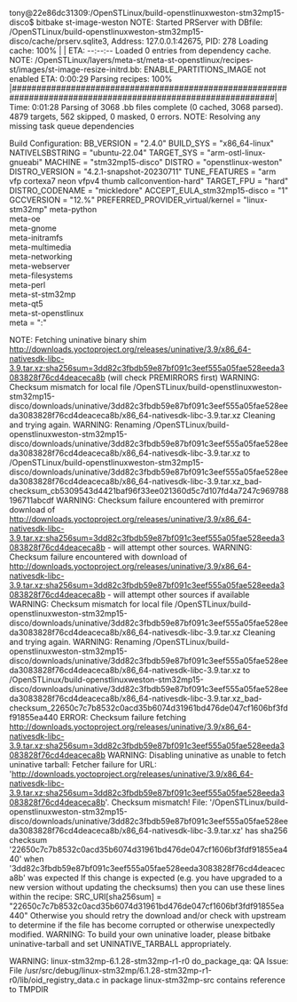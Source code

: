 tony@22e86dc31309:/OpenSTLinux/build-openstlinuxweston-stm32mp15-disco$ bitbake st-image-weston
NOTE: Started PRServer with DBfile: /OpenSTLinux/build-openstlinuxweston-stm32mp15-disco/cache/prserv.sqlite3, Address: 127.0.0.1:42675, PID: 278
Loading cache: 100% |                                                                                                               | ETA:  --:--:--
Loaded 0 entries from dependency cache.
NOTE: /OpenSTLinux/layers/meta-st/meta-st-openstlinux/recipes-st/images/st-image-resize-initrd.bb: ENABLE_PARTITIONS_IMAGE not enabled ETA:  0:00:29
Parsing recipes: 100% |##############################################################################################################| Time: 0:01:28
Parsing of 3068 .bb files complete (0 cached, 3068 parsed). 4879 targets, 562 skipped, 0 masked, 0 errors.
NOTE: Resolving any missing task queue dependencies

Build Configuration:
BB_VERSION           = "2.4.0"
BUILD_SYS            = "x86_64-linux"
NATIVELSBSTRING      = "ubuntu-22.04"
TARGET_SYS           = "arm-ostl-linux-gnueabi"
MACHINE              = "stm32mp15-disco"
DISTRO               = "openstlinux-weston"
DISTRO_VERSION       = "4.2.1-snapshot-20230711"
TUNE_FEATURES        = "arm vfp cortexa7 neon vfpv4 thumb callconvention-hard"
TARGET_FPU           = "hard"
DISTRO_CODENAME      = "mickledore"
ACCEPT_EULA_stm32mp15-disco = "1"
GCCVERSION           = "12.%"
PREFERRED_PROVIDER_virtual/kernel = "linux-stm32mp"
meta-python          
meta-oe              
meta-gnome           
meta-initramfs       
meta-multimedia      
meta-networking      
meta-webserver       
meta-filesystems     
meta-perl            
meta-st-stm32mp      
meta-qt5             
meta-st-openstlinux  
meta                 = "<unknown>:<unknown>"



NOTE: Fetching uninative binary shim http://downloads.yoctoproject.org/releases/uninative/3.9/x86_64-nativesdk-libc-3.9.tar.xz;sha256sum=3dd82c3fbdb59e87bf091c3eef555a05fae528eeda3083828f76cd4deaceca8b (will check PREMIRRORS first)
WARNING: Checksum mismatch for local file /OpenSTLinux/build-openstlinuxweston-stm32mp15-disco/downloads/uninative/3dd82c3fbdb59e87bf091c3eef555a05fae528eeda3083828f76cd4deaceca8b/x86_64-nativesdk-libc-3.9.tar.xz
Cleaning and trying again.
WARNING: Renaming /OpenSTLinux/build-openstlinuxweston-stm32mp15-disco/downloads/uninative/3dd82c3fbdb59e87bf091c3eef555a05fae528eeda3083828f76cd4deaceca8b/x86_64-nativesdk-libc-3.9.tar.xz to /OpenSTLinux/build-openstlinuxweston-stm32mp15-disco/downloads/uninative/3dd82c3fbdb59e87bf091c3eef555a05fae528eeda3083828f76cd4deaceca8b/x86_64-nativesdk-libc-3.9.tar.xz_bad-checksum_cb5309543d4421baf96f33ee021360d5c7d107fd4a7247c969788196711abcdf
WARNING: Checksum failure encountered with premirror download of http://downloads.yoctoproject.org/releases/uninative/3.9/x86_64-nativesdk-libc-3.9.tar.xz;sha256sum=3dd82c3fbdb59e87bf091c3eef555a05fae528eeda3083828f76cd4deaceca8b - will attempt other sources.
WARNING: Checksum failure encountered with download of http://downloads.yoctoproject.org/releases/uninative/3.9/x86_64-nativesdk-libc-3.9.tar.xz;sha256sum=3dd82c3fbdb59e87bf091c3eef555a05fae528eeda3083828f76cd4deaceca8b - will attempt other sources if available
WARNING: Checksum mismatch for local file /OpenSTLinux/build-openstlinuxweston-stm32mp15-disco/downloads/uninative/3dd82c3fbdb59e87bf091c3eef555a05fae528eeda3083828f76cd4deaceca8b/x86_64-nativesdk-libc-3.9.tar.xz
Cleaning and trying again.
WARNING: Renaming /OpenSTLinux/build-openstlinuxweston-stm32mp15-disco/downloads/uninative/3dd82c3fbdb59e87bf091c3eef555a05fae528eeda3083828f76cd4deaceca8b/x86_64-nativesdk-libc-3.9.tar.xz to /OpenSTLinux/build-openstlinuxweston-stm32mp15-disco/downloads/uninative/3dd82c3fbdb59e87bf091c3eef555a05fae528eeda3083828f76cd4deaceca8b/x86_64-nativesdk-libc-3.9.tar.xz_bad-checksum_22650c7c7b8532c0acd35b6074d31961bd476de047cf1606bf3fdf91855ea440
ERROR: Checksum failure fetching http://downloads.yoctoproject.org/releases/uninative/3.9/x86_64-nativesdk-libc-3.9.tar.xz;sha256sum=3dd82c3fbdb59e87bf091c3eef555a05fae528eeda3083828f76cd4deaceca8b
WARNING: Disabling uninative as unable to fetch uninative tarball: Fetcher failure for URL: 'http://downloads.yoctoproject.org/releases/uninative/3.9/x86_64-nativesdk-libc-3.9.tar.xz;sha256sum=3dd82c3fbdb59e87bf091c3eef555a05fae528eeda3083828f76cd4deaceca8b'. Checksum mismatch!
File: '/OpenSTLinux/build-openstlinuxweston-stm32mp15-disco/downloads/uninative/3dd82c3fbdb59e87bf091c3eef555a05fae528eeda3083828f76cd4deaceca8b/x86_64-nativesdk-libc-3.9.tar.xz' has sha256 checksum '22650c7c7b8532c0acd35b6074d31961bd476de047cf1606bf3fdf91855ea440' when '3dd82c3fbdb59e87bf091c3eef555a05fae528eeda3083828f76cd4deaceca8b' was expected
If this change is expected (e.g. you have upgraded to a new version without updating the checksums) then you can use these lines within the recipe:
SRC_URI[sha256sum] = "22650c7c7b8532c0acd35b6074d31961bd476de047cf1606bf3fdf91855ea440"
Otherwise you should retry the download and/or check with upstream to determine if the file has become corrupted or otherwise unexpectedly modified.
WARNING: To build your own uninative loader, please bitbake uninative-tarball and set UNINATIVE_TARBALL appropriately.


WARNING: linux-stm32mp-6.1.28-stm32mp-r1-r0 do_package_qa: QA Issue: File /usr/src/debug/linux-stm32mp/6.1.28-stm32mp-r1-r0/lib/oid_registry_data.c in package linux-stm32mp-src contains reference to TMPDIR

